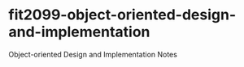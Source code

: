 # fit2099-object-oriented-design-and-implementation
Object-oriented Design and Implementation Notes
